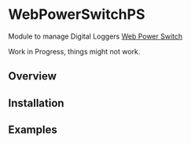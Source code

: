 # WebPowerSwitchPS

Module to manage Digital Loggers [Web Power Switch](https://dlidirect.com/products/new-pro-switch)

Work in Progress, things might not work.

## Overview

## Installation

## Examples

